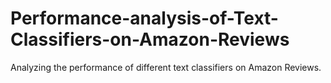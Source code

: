# Performance-analysis-of-Text-Classifiers-on-Amazon-Reviews
Analyzing the performance of different text classifiers on Amazon Reviews.
